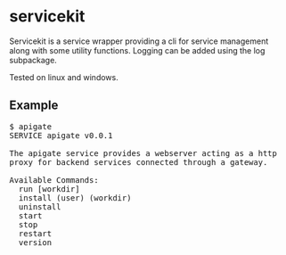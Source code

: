 # servicekit
Servicekit is a service wrapper providing a cli for service management along with some utility functions. Logging can be added using the log subpackage.

Tested on linux and windows.

## Example
<pre>
$ apigate
SERVICE apigate v0.0.1

The apigate service provides a webserver acting as a http 
proxy for backend services connected through a gateway. 

Available Commands:
  run [workdir]
  install (user) (workdir)
  uninstall
  start
  stop
  restart
  version
</pre>
